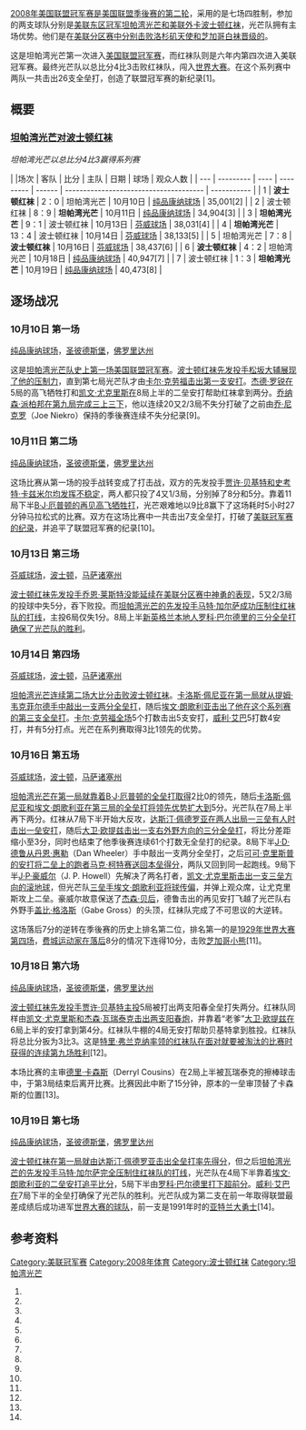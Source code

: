[2008年](../Page/2008年美国职棒大联盟球季.md "wikilink")[美国联盟冠军赛是](../Page/美国联盟冠军赛.md "wikilink")[美国联盟季後赛的第二轮](../Page/美国联盟.md "wikilink")，采用的是七场四胜制，参加的两支球队分别是[美联东区冠军](../Page/美国联盟东区.md "wikilink")[坦帕湾光芒和美联](../Page/坦帕湾光芒.md "wikilink")[外卡](../Page/外卡.md "wikilink")[波士顿红袜](../Page/波士顿红袜.md "wikilink")，光芒队拥有主场优势。他们是在[美联分区赛中分别击败](../Page/2008年美国联盟分区赛.md "wikilink")[洛杉矶天使和](../Page/洛杉矶天使.md "wikilink")[芝加哥白袜晋级的](../Page/芝加哥白袜.md "wikilink")。

这是坦帕湾光芒第一次进入[美国联盟冠军赛](../Page/美国联盟冠军赛.md "wikilink")，而红袜队则是六年内第四次进入美联冠军赛。最终光芒队以总比分4比3击败红袜队，闯入[世界大赛](../Page/2008年世界大赛.md "wikilink")。在这个系列赛中两队一共击出26支全垒打，创造了联盟冠军赛的新纪录\[1\]。

## 概要

### [坦帕湾光芒对](../Page/坦帕湾光芒.md "wikilink")[波士顿红袜](../Page/波士顿红袜.md "wikilink")

*坦帕湾光芒以总比分4比3赢得系列赛*

| |场次 | 客队        | 比分   | 主队        | 日期     | 球场                                     | 观众人数        |
| --- | --------- | ---- | --------- | ------ | -------------------------------------- | ----------- |
| 1   | **波士顿红袜** | 2：0  | 坦帕湾光芒     | 10月10日 | [纯品康纳球场](../Page/纯品康纳球场.md "wikilink") | 35,001\[2\] |
| 2   | 波士顿红袜     | 8：9  | **坦帕湾光芒** | 10月11日 | [纯品康纳球场](../Page/纯品康纳球场.md "wikilink") | 34,904\[3\] |
| 3   | **坦帕湾光芒** | 9：1  | 波士顿红袜     | 10月13日 | [芬威球场](../Page/芬威球场.md "wikilink")     | 38,031\[4\] |
| 4   | **坦帕湾光芒** | 13：4 | 波士顿红袜     | 10月14日 | [芬威球场](../Page/芬威球场.md "wikilink")     | 38,133\[5\] |
| 5   | 坦帕湾光芒     | 7：8  | **波士顿红袜** | 10月16日 | [芬威球场](../Page/芬威球场.md "wikilink")     | 38,437\[6\] |
| 6   | **波士顿红袜** | 4：2  | 坦帕湾光芒     | 10月18日 | [纯品康纳球场](../Page/纯品康纳球场.md "wikilink") | 40,947\[7\] |
| 7   | 波士顿红袜     | 1：3  | **坦帕湾光芒** | 10月19日 | [纯品康纳球场](../Page/纯品康纳球场.md "wikilink") | 40,473\[8\] |

## 逐场战况

### 10月10日 第一场

[纯品康纳球场](../Page/纯品康纳球场.md "wikilink")，[圣彼德斯堡](../Page/圣彼德斯堡_\(佛罗里达州\).md "wikilink")，[佛罗里达州](../Page/佛罗里达州.md "wikilink")

这是[坦帕湾光芒队史上第一场](../Page/坦帕湾光芒.md "wikilink")[美国联盟冠军赛](../Page/美国联盟冠军赛.md "wikilink")。[波士顿红袜先发投手](../Page/波士顿红袜.md "wikilink")[松坂大辅展现了他的压制力](../Page/松坂大辅.md "wikilink")，直到第七局光芒队才由[卡尔·克劳福击出第一支安打](../Page/卡尔·克劳福.md "wikilink")。[杰德·罗锐在](../Page/杰德·罗锐.md "wikilink")5局的高飞牺牲打和[凯文·尤克里斯在](../Page/凯文·尤克里斯.md "wikilink")8局上半的二垒安打帮助红袜拿到两分。[乔纳森·派柏邦在第九局完成三上三下](../Page/乔纳森·派柏邦.md "wikilink")，他以连续20又2/3局不失分打破了之前由[乔·尼克罗](../Page/乔·尼克罗.md "wikilink")（Joe
Niekro）保持的季後赛连续不失分纪录\[9\]。

### 10月11日 第二场

[纯品康纳球场](../Page/纯品康纳球场.md "wikilink")，[圣彼德斯堡](../Page/圣彼德斯堡_\(佛罗里达州\).md "wikilink")，[佛罗里达州](../Page/佛罗里达州.md "wikilink")

这场比赛从第一场的投手战转变成了打击战，双方的先发投手[贾许·贝基特和](../Page/贾许·贝基特.md "wikilink")[史考特·卡兹米尔均发挥不稳定](../Page/史考特·卡兹米尔.md "wikilink")，两人都只投了4又1/3局，分别掉了8分和5分。靠着11局下半[B·J·厄普顿的再见高飞牺牲打](../Page/B·J·厄普顿.md "wikilink")，光芒艰难地以9比8赢下了这场耗时5小时27分钟马拉松式的比赛。双方在这场比赛中一共击出7支全垒打，打破了[美联冠军赛的纪录](../Page/美国联盟冠军赛.md "wikilink")，并追平了联盟冠军赛的纪录\[10\]。

### 10月13日 第三场

[芬威球场](../Page/芬威球场.md "wikilink")，[波士顿](../Page/波士顿.md "wikilink")，[马萨诸塞州](../Page/马萨诸塞州.md "wikilink")

[波士顿红袜先发投手](../Page/波士顿红袜.md "wikilink")[乔恩·莱斯特没能延续在](../Page/乔恩·莱斯特.md "wikilink")[美联分区赛中神勇的表现](../Page/2008年美国联盟分区赛.md "wikilink")，5又2/3局的投球中失5分，吞下败投。而[坦帕湾光芒的先发投手](../Page/坦帕湾光芒.md "wikilink")[马特·加尔萨成功压制住红袜队的打线](../Page/马特·加尔萨.md "wikilink")，主投6局仅失1分。8局上半[新英格兰本地人](../Page/新英格兰.md "wikilink")[罗科·巴尔德里的三分全垒打确保了光芒队的胜利](../Page/罗科·巴尔德里.md "wikilink")。

### 10月14日 第四场

[芬威球场](../Page/芬威球场.md "wikilink")，[波士顿](../Page/波士顿.md "wikilink")，[马萨诸塞州](../Page/马萨诸塞州.md "wikilink")

[坦帕湾光芒连续第二场大比分击败](../Page/坦帕湾光芒.md "wikilink")[波士顿红袜](../Page/波士顿红袜.md "wikilink")。[卡洛斯·佩尼亚在第一局就从](../Page/卡洛斯·佩尼亚.md "wikilink")[提姆·韦克菲尔德手中敲出一支两分全垒打](../Page/提姆·韦克菲尔德.md "wikilink")，随后[埃文·朗歌利亚击出了他在这个系列赛的第三支全垒打](../Page/埃文·朗歌利亚.md "wikilink")。[卡尔·克劳福全场](../Page/卡尔·克劳福.md "wikilink")5个打数击出5支安打，[威利·艾巴](../Page/威利·艾巴.md "wikilink")5打数4安打，并有5分打点。光芒在系列赛取得3比1领先的优势。

### 10月16日 第五场

[芬威球场](../Page/芬威球场.md "wikilink")，[波士顿](../Page/波士顿.md "wikilink")，[马萨诸塞州](../Page/马萨诸塞州.md "wikilink")

[坦帕湾光芒在第一局就靠着](../Page/坦帕湾光芒.md "wikilink")[B·J·厄普顿的全垒打取得](../Page/B·J·厄普顿.md "wikilink")2比0的领先，随后[卡洛斯·佩尼亚和](../Page/卡洛斯·佩尼亚.md "wikilink")[埃文·朗歌利亚在第三局的全垒打将领先优势扩大到](../Page/埃文·朗歌利亚.md "wikilink")5分。光芒队在7局上半再下两分。红袜从7局下半开始大反攻，[达斯汀·佩德罗亚在两人出局一三垒有人时击出一垒安打](../Page/达斯汀·佩德罗亚.md "wikilink")，随后[大卫·欧提兹击出一支右外野方向的三分全垒打](../Page/大卫·欧提兹.md "wikilink")，将比分差距缩小至3分，同时也结束了他季後赛连续61个打数无全垒打的纪录。8局下半[J·D·德鲁从](../Page/J·D·德鲁.md "wikilink")[丹恩·惠勒](../Page/丹恩·惠勒.md "wikilink")（Dan
Wheeler）手中敲出一支两分全垒打，之后[可可·克里斯普的安打将二垒上的跑者](../Page/可可·克里斯普.md "wikilink")[马克·柯特赛送回本垒得分](../Page/马克·柯特赛.md "wikilink")，两队又回到同一起跑线。9局下半[J·P·豪威尔](../Page/J·P·豪威尔.md "wikilink")（J.
P.
Howell）先解决了两名打者，[凯文·尤克里斯击出一支三垒方向的滚地球](../Page/凯文·尤克里斯.md "wikilink")，但光芒队[三垒手](../Page/三垒手.md "wikilink")[埃文·朗歌利亚将球传偏](../Page/埃文·朗歌利亚.md "wikilink")，并弹上观众席，让尤克里斯攻上二垒。豪威尔故意保送了[杰森·贝后](../Page/杰森·贝.md "wikilink")，德鲁击出的再见安打飞越了光芒队右外野手[盖比·格洛斯](../Page/盖比·格洛斯.md "wikilink")（Gabe
Gross）的头顶，红袜队完成了不可思议的大逆转。

这场落后7分的逆转在季後赛的历史上排名第二位，排名第一的是[1929年世界大赛第四场](../Page/1929年世界大赛.md "wikilink")，[费城运动家在落后](../Page/奥克兰运动家.md "wikilink")8分的情况下连得10分，击败[芝加哥小熊](../Page/芝加哥小熊.md "wikilink")\[11\]。

### 10月18日 第六场

[纯品康纳球场](../Page/纯品康纳球场.md "wikilink")，[圣彼德斯堡](../Page/圣彼德斯堡_\(佛罗里达州\).md "wikilink")，[佛罗里达州](../Page/佛罗里达州.md "wikilink")

[波士顿红袜先发投手](../Page/波士顿红袜.md "wikilink")[贾许·贝基特主投](../Page/贾许·贝基特.md "wikilink")5局被打出两支阳春全垒打失两分。红袜队同样由[凯文·尤克里斯和](../Page/凯文·尤克里斯.md "wikilink")[杰森·瓦瑞泰克击出两支阳春炮](../Page/杰森·瓦瑞泰克.md "wikilink")，并靠着“老爹”[大卫·欧提兹在](../Page/大卫·欧提兹.md "wikilink")6局上半的安打拿到第4分。红袜队牛棚的4局无安打帮助贝基特拿到胜投。红袜队将总比分扳为3比3。这是[特里·弗兰克纳率领的红袜队在面对就要被淘汰的比赛时获得的连续第九场胜利](../Page/特里·弗兰克纳.md "wikilink")\[12\]。

本场比赛的主审[德里·卡森斯](../Page/德里·卡森斯.md "wikilink")（Derryl
Cousins）在2局上半被瓦瑞泰克的擦棒球击中，于第3局结束后离开比赛。比赛因此中断了15分钟，原本的一垒审顶替了卡森斯的位置\[13\]。

### 10月19日 第七场

[纯品康纳球场](../Page/纯品康纳球场.md "wikilink")，[圣彼德斯堡](../Page/圣彼德斯堡_\(佛罗里达州\).md "wikilink")，[佛罗里达州](../Page/佛罗里达州.md "wikilink")

[波士顿红袜在第一局就由](../Page/波士顿红袜.md "wikilink")[达斯汀·佩德罗亚击出全垒打率先得分](../Page/达斯汀·佩德罗亚.md "wikilink")，但之后[坦帕湾光芒的先发投手](../Page/坦帕湾光芒.md "wikilink")[马特·加尔萨完全压制住红袜队的打线](../Page/马特·加尔萨.md "wikilink")，光芒队在4局下半靠着[埃文·朗歌利亚的二垒安打追平比分](../Page/埃文·朗歌利亚.md "wikilink")，5局下半由[罗科·巴尔德里打下超前分](../Page/罗科·巴尔德里.md "wikilink")。[威利·艾巴在](../Page/威利·艾巴.md "wikilink")7局下半的全垒打确保了光芒队的胜利。光芒队成为第二支在前一年取得联盟最差成绩后成功进军[世界大赛的球队](../Page/世界大赛.md "wikilink")，前一支是1991年时的[亚特兰大勇士](../Page/亚特兰大勇士.md "wikilink")\[14\]。

## 参考资料

[Category:美联冠军赛](https://zh.wikipedia.org/wiki/Category:美联冠军赛 "wikilink")
[Category:2008年体育](https://zh.wikipedia.org/wiki/Category:2008年体育 "wikilink")
[Category:波士顿红袜](https://zh.wikipedia.org/wiki/Category:波士顿红袜 "wikilink")
[Category:坦帕湾光芒](https://zh.wikipedia.org/wiki/Category:坦帕湾光芒 "wikilink")

1.
2.
3.
4.
5.
6.
7.
8.
9.
10.
11.
12.
13.
14.